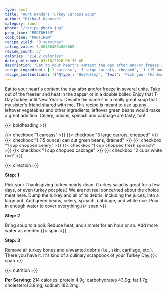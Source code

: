 ```yaml
---
type: post
title: "Aunt Wanda's Turkey Carcass Soup"
author: "Michael Deborah"
category: lunch
photo: "/recipe-photo.jpg"
prep_time: "P0DT0H15M"
cook_time: "P0DT1H0M"
recipe_yield: "8 servings"
rating_value: 3.864864864864865
review_count: 37
calories: "214.2 calories"
date_published: 03/10/2020 06:35 AM
description: "Eat to your heart's content the day after and/or freeze in several units. Take out of the freezer and heat in the zapper or in a double boiler. Enjoy that T-Day turkey until New Year's. Despite the name it is a really great soup that my sister's friend shared with me. This recipe is meant to use up any leftover vegetables and other ingredients; leftover green beans would make a great addition. Celery, onions, spinach and cabbage are tasty, too!"
recipe_ingredient: ['1 carcass', '3 large carrots, chopped', '1 (15 ounce) can cut green beans, drained', '1 cup chopped celery', '1 cup chopped fresh spinach', '1 cup chopped cabbage', '2 cups white rice']
recipe_instructions: [{'@type': 'HowToStep', 'text': 'Pick your Thanksgiving turkey nearly clean. (Turkey salad is great for a few days, or even turkey pot pies.) We are not real concerned about the choice meat here. Dump the turkey and all of its debris, including the juices, into a large pot. Add  green beans, celery, spinach, cabbage, and white rice. Pour in enough water to cover everything.\n'}, {'@type': 'HowToStep', 'text': 'Bring soup to a boil. Reduce heat, and simmer for an hour or so. Add more water as needed.\n'}, {'@type': 'HowToStep', 'text': "Remove all turkey bones and unwanted debris (i.e., skin, cartilage, etc.). There you have it. It's kind of a culinary scrapbook of your Turkey Day.\n"}]
---
```


Eat to your heart's content the day after and/or freeze in several units. Take out of the freezer and heat in the zapper or in a double boiler. Enjoy that T-Day turkey until New Year's. Despite the name it is a really great soup that my sister's friend shared with me. This recipe is meant to use up any leftover vegetables and other ingredients; leftover green beans would make a great addition. Celery, onions, spinach and cabbage are tasty, too! 

{{< boldheading >}}

{{< checkbox "1  carcass" >}}
{{< checkbox "3 large carrots, chopped" >}}
{{< checkbox "1 (15 ounce) can cut green beans, drained" >}}
{{< checkbox "1 cup chopped celery" >}}
{{< checkbox "1 cup chopped fresh spinach" >}}
{{< checkbox "1 cup chopped cabbage" >}}
{{< checkbox "2 cups white rice" >}}


{{< direction >}}

**Step: 1**

Pick your Thanksgiving turkey nearly clean. (Turkey salad is great for a few days, or even turkey pot pies.) We are not real concerned about the choice meat here. Dump the turkey and all of its debris, including the juices, into a large pot. Add  green beans, celery, spinach, cabbage, and white rice. Pour in enough water to cover everything.{{< span >}}

**Step: 2**

Bring soup to a boil. Reduce heat, and simmer for an hour or so. Add more water as needed.{{< span >}}

**Step: 3**

Remove all turkey bones and unwanted debris (i.e., skin, cartilage, etc.). There you have it. It's kind of a culinary scrapbook of your Turkey Day.{{< span >}}

{{< nutrition >}}

**Per Serving:** 214 calories; protein 4.9g; carbohydrates 43.9g; fat 1.7g; cholesterol 3.8mg; sodium 182.2mg.